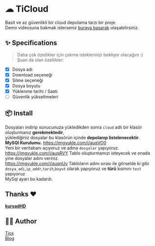 # ☁ TiCloud
Basit ve az güvenlikli bir cloud depolama tarzı bir proje.<br>
Demo videosuna bakmak isterseniz [buraya basarak](https://t.me/TioxsBlog/388) ulaşabilirsiniz.

## ✨ Specifications
> Daha çok özellikler için çekme isteklerinizi bekliyor olacağım :)<br>
Şuan da olan özellikler:

- [X] Dosya adı
- [X] Download seçeneği
- [X] Silme seçeneği
- [X] Dosya boyutu
- [X] Yüklenme tarihi / Saati
- [ ] Güvenlik yükseltmeleri

## 📦 Install
Dosyaları indirip sunucunuza yükledikden sonra `cloud` adlı bir klasör oluşturmanız **gerekmektedir**,<br>
yüklediğiniz dosyalar bu klasörün içinde **depolanıp listelenecektir**.<br>
**MySQl Kurulumu.**
https://imgyukle.com/i/auqVO0<br>
Yeni bir veritabanı açıyoruz ve adına `dosyalar` yapıyoruz.<br>
https://imgyukle.com/i/auqRVY
Tablo oluşturmamızı isteyecek ve onada yine dosyalar adını veriniz.<br>
https://imgyukle.com/i/auqnUv
Tabloların adını sırası ile görselde ki gibi `dosya_adi`,`ip_addr`,`tarih`,`boyut` olarak yapıyoruz ve **türü** kısmını `text` yapıyoruz<br>
MySql ayarı bu kadardı.

## Thanks ❤️
[**kursadHD**](https://github.com/kursadHD)

## 👨‍💻 Author
[Tiox](https://t.me/tioxxs)<br>
[Blog](https://t.me/tioxsblog)
